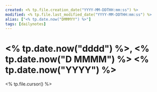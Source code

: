 ```yaml
---
created: <% tp.file.creation_date("YYYY-MM-DDTHH:mm:ss") %>
modified: <% tp.file.last_modified_date("YYYY-MM-DDTHH:mm:ss") %>
alias: ["<% tp.date.now("DMMMYY") %>"]
tags: [dailynotes]
---
```


# <% tp.date.now("dddd") %>, <% tp.date.now("D MMMM") %> <% tp.date.now("YYYY") %>

<% tp.file.cursor() %>